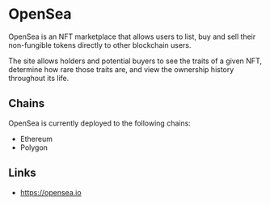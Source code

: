 # OpenSea

OpenSea is an NFT marketplace that allows users to list, buy and sell their non-fungible tokens directly to other blockchain users.

The site allows holders and potential buyers to see the traits of a given NFT, determine how rare those traits are, and view the ownership history throughout its life.

## Chains

OpenSea is currently deployed to the following chains:

- Ethereum
- Polygon

## Links

- <https://opensea.io>
